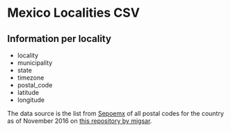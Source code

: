 # Mexico Localities CSV


## Information per locality
- locality
- municipality
- state
- timezone
- postal_code
- latitude
- longitude


The data source is the list from [Sepoemx](http://www.sepomex.gob.mx/lservicios/servicios/) of all postal codes for the country as of November 2016 on [this repository by migsar](https://github.com/migsar/mexico-postal-codes/).
